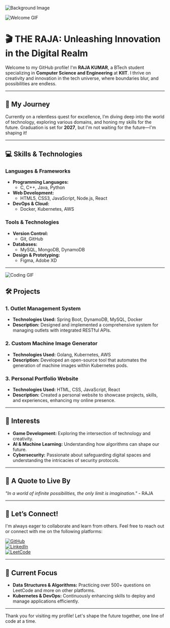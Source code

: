 ![Background Image](https://your-image-link-here.png)

![Welcome GIF](https://media.giphy.com/media/h5K7dLHVH5kjk/giphy.gif) <!-- Welcome GIF -->

# 🎬 **THE RAJA: Unleashing Innovation in the Digital Realm**  

Welcome to my GitHub profile! I'm **RAJA KUMAR**, a BTech student specializing in **Computer Science and Engineering** at **KIIT**. I thrive on creativity and innovation in the tech universe, where boundaries blur, and possibilities are endless.  

---

## 🚀 **My Journey**  

Currently on a relentless quest for excellence, I’m diving deep into the world of technology, exploring various domains, and honing my skills for the future. Graduation is set for **2027**, but I'm not waiting for the future—I'm shaping it!

---

## 💻 **Skills & Technologies**  

### **Languages & Frameworks**  
- **Programming Languages:**  
  - C, C++, Java, Python  
- **Web Development:**  
  - HTML5, CSS3, JavaScript, Node.js, React  
- **DevOps & Cloud:**  
  - Docker, Kubernetes, AWS

### **Tools & Technologies**  
- **Version Control:**  
  - Git, GitHub  
- **Databases:**  
  - MySQL, MongoDB, DynamoDB  
- **Design & Prototyping:**  
  - Figma, Adobe XD  

---

![Coding GIF](https://media.giphy.com/media/xUPGcSx4O1H1Il3XyA/giphy.gif) <!-- Coding GIF -->

## 🛠️ **Projects**  

### 1. **Outlet Management System**
- **Technologies Used:** Spring Boot, DynamoDB, MySQL, Docker  
- **Description:** Designed and implemented a comprehensive system for managing outlets with integrated RESTful APIs.

### 2. **Custom Machine Image Generator**
- **Technologies Used:** Golang, Kubernetes, AWS  
- **Description:** Developed an open-source tool that automates the generation of machine images within Kubernetes pods.

### 3. **Personal Portfolio Website**
- **Technologies Used:** HTML, CSS, JavaScript, React  
- **Description:** Created a personal website to showcase projects, skills, and experiences, enhancing my online presence.

---

## 🌟 **Interests**  

- **Game Development:** Exploring the intersection of technology and creativity.  
- **AI & Machine Learning:** Understanding how algorithms can shape our future.  
- **Cybersecurity:** Passionate about safeguarding digital spaces and understanding the intricacies of security protocols.  

---

## 🌟 **A Quote to Live By**  

*"In a world of infinite possibilities, the only limit is imagination."* - RAJA  

---

## 🔗 **Let’s Connect!**  

I'm always eager to collaborate and learn from others. Feel free to reach out or connect with me on the following platforms:  

[![GitHub](https://img.shields.io/badge/GitHub-the--raja-black?style=flat-square&logo=github)](https://github.com/the-raja)  
[![LinkedIn](https://img.shields.io/badge/LinkedIn-RAJA%20KUMAR-blue?style=flat-square&logo=linkedin)](https://www.linkedin.com/in/raja-kumar)  
[![LeetCode](https://img.shields.io/badge/LeetCode-Profile-yellow?style=flat-square&logo=leetcode)](https://leetcode.com/your-leetcode-profile)  

---

## 🎯 **Current Focus**  
- **Data Structures & Algorithms:** Practicing over 500+ questions on LeetCode and more on other platforms.  
- **Kubernetes & DevOps:** Continuously enhancing skills to deploy and manage applications efficiently.

---

Thank you for visiting my profile! Let's shape the future together, one line of code at a time.  
